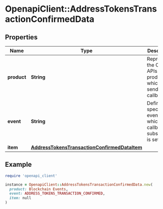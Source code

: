 # OpenapiClient::AddressTokensTransactionConfirmedData

## Properties

| Name | Type | Description | Notes |
| ---- | ---- | ----------- | ----- |
| **product** | **String** | Represents the Crypto APIs 2.0 product which sends the callback. |  |
| **event** | **String** | Defines the specific event, for which a callback subscription is set. |  |
| **item** | [**AddressTokensTransactionConfirmedDataItem**](AddressTokensTransactionConfirmedDataItem.md) |  |  |

## Example

```ruby
require 'openapi_client'

instance = OpenapiClient::AddressTokensTransactionConfirmedData.new(
  product: Blockchain Events,
  event: ADDRESS_TOKENS_TRANSACTION_CONFIRMED,
  item: null
)
```

